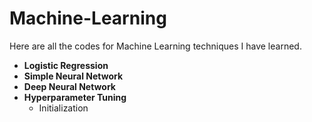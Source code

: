 # Machine-Learning
Here are all the codes for Machine Learning techniques I have learned.

* **Logistic Regression**  
* **Simple Neural Network**  
* **Deep Neural Network**  
* **Hyperparameter Tuning**  
   * Initialization
